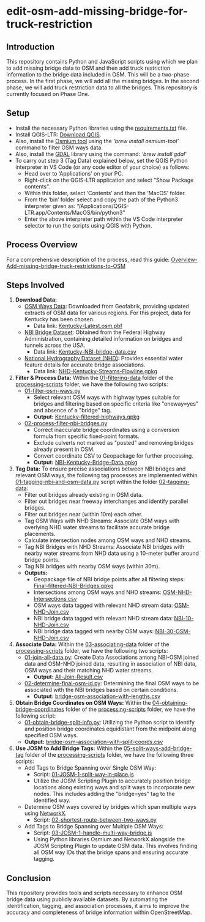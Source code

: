 # edit-osm-add-missing-bridge-for-truck-restriction
## Introduction
This repository contains Python and JavaScript scripts using which we plan to add missing bridge data to OSM and then add truck restriction information to the bridge data included in OSM. This will be a two-phase process. In the first phase, we will add all the missing bridges. In the second phase, we will add truck restriction data to all the bridges. This repository is currently focused on Phase One.
## Setup
- Install the necessary Python libraries using the [requirements.txt](requirements.txt) file.
- Install QGIS-LTR: [Download QGIS](https://qgis.org/en/site/forusers/download.html).
- Also, install the [Osmium tool](https://osmcode.org/osmium-tool/) using the *‘brew install osmium-tool’* command to filter OSM ways data. 
- Also, install the [GDAL](https://gdal.org/index.html) library using the command: *'brew install gdal'*
- To carry out step 3 (Tag Data) explained below, set the QGIS Python interpreter in VS Code (or any code editor of your choice) as follows:
   - Head over to ‘Applications’ on your PC.
   - Right-click on the QGIS-LTR application and select “Show Package contents”.
   - Within this folder, select ‘Contents’ and then the ‘MacOS’ folder.
   - From the ‘bin’ folder select and copy the path of the Python3 interpreter given as: “/Applications/QGIS-LTR.app/Contents/MacOS/bin/python3”
   - Enter the above interpreter path within the VS Code interpreter selector to run the scripts using QGIS with Python.
## Process Overview
For a comprehensive description of the process, read this guide: [Overview-Add-missing-bridge-truck-restrictions-to-OSM](https://docs.google.com/document/d/1wzjOeGgahNM9B8nrBH0wPx1IWY3eTRSTkfMtBGokuJY/edit)
## Steps Involved
1. **Download Data:**
   - [OSM Ways Data](https://www.geofabrik.de/): Downloaded from Geofabrik, providing updated extracts of OSM data for various regions. For this project, data for Kentucky has been chosen.
      - Data link: [Kentucky-Latest.osm.pbf](https://drive.google.com/file/d/1ULNsUvE80Rjv-K_WFoNOFQloJ93xMc9a/view?usp=sharing)
   - [NBI Bridge Dataset](https://infobridge.fhwa.dot.gov/Data/Map): Obtained from the Federal Highway Administration, containing detailed information on bridges and tunnels across the USA.
      - Data link: [Kentucky-NBI-bridge-data.csv](https://drive.google.com/file/d/1rcxtMSZUP29gV0rCgLCI4gSlAgFABLBL/view?usp=sharing)
   - [National Hydrography Dataset (NHD)](https://www.usgs.gov/national-hydrography/national-hydrography-dataset): Provides essential water feature details for accurate bridge associations.
      - Data link: [NHD-Kentucky-Streams-Flowline.gpkg](https://drive.google.com/file/d/11N-fopYkg8mZH4blbwSVs7nw_EFAyDMU/view?usp=sharing)
2. **Filter & Process Data:**
Within the [01-filtering-data](processing-scripts/01-filtering-data) folder of the [processing-scripts](processing-scripts) folder, we have the following two scripts:
   - [01-filter-osm-ways.py](processing-scripts/01-filtering-data/01-filter-osm-ways.py)
     - Select relevant OSM ways with highway types suitable for bridges and filtering based on specific criteria like "oneway=yes" and absence of a "bridge" tag.
     - **Output:** [Kentucky-filtered-highways.gpkg](https://drive.google.com/file/d/1xl8b0A4dSC7WrwQLsjw-6U7CW5ISiM4s/view?usp=sharing)
   - [02-process-filter-nbi-bridges.py](processing-scripts/01-filtering-data/02-process-filter-nbi-bridges.py)
      - Correct inaccurate bridge coordinates using a conversion formula from specific fixed-point formats.
      - Exclude culverts not marked as "posted" and removing bridges already present in OSM. 
      - Convert coordinate CSV to Geopackage for further processing.
      - **Output:** [NBI-Kentucky-Bridge-Data.gpkg](https://drive.google.com/file/d/1PVgKzGopu3J6jpOJ4OpFF0nZw-hFAP2Y/view?usp=sharing)
3. **Tag Data:**
To ensure precise associations between NBI bridges and relevant OSM ways, the following tag processes are implemented within [01-tagging-nbi-and-osm-data.py](processing-scripts/02-tagging-data/01-tagging-nbi-and-osm-data.py) script within the folder [02-tagging-data](processing-scripts/02-tagging-data):
   - Filter out bridges already existing in OSM data.
   - Filter out bridges near freeway interchanges and identify parallel bridges.
   - Filter out bridges near (within 10m) each other.
   - Tag OSM Ways with NHD Streams: Associate OSM ways with overlying NHD water streams to facilitate accurate bridge placements.
   - Calculate intersection nodes among OSM ways and NHD streams.
   - Tag NBI Bridges with NHD Streams: Associate NBI bridges with nearby water streams from NHD data using a 10-meter buffer around bridge points.
   - Tag NBI bridges with nearby OSM ways (within 30m).
   - **Outputs:** 
      - Geopackage file of NBI bridge points after all filtering steps: [Final-filtered-NBI-Bridges.gpkg](https://drive.google.com/file/d/1YSlzzTrMnKffU7q8TOKXs_DMTqT8C3cf/view?usp=sharing)
      - Intersections among OSM ways and NHD streams: [OSM-NHD-Intersections.csv](https://drive.google.com/file/d/1fTMTlegmwHwu3hIDBuEL33p3inEe73AS/view?usp=sharing)
      - OSM ways data tagged with relevant NHD stream data: [OSM-NHD-Join.csv](https://drive.google.com/file/d/1QgDLTbJJaKAWPy8Mjz5bLCLVP24Sogfo/view?usp=sharing)
      - NBI bridge data tagged with relevant NHD stream data: [NBI-10-NHD-Join.csv](https://drive.google.com/file/d/1M6WdfdCEpADa1LqrDq0B_5cpeqKKr25W/view?usp=sharing)
      - NBI bridge data tagged with nearby OSM ways: [NBI-30-OSM-NHD-Join.csv](https://drive.google.com/file/d/1gj4sXTrcncB_gJ23oe2ve5DsT9xT8bfS/view?usp=sharing)
4. **Associate Data:**
Within the [03-associating-data](processing-scripts/03-associating-data) folder of the [processing-scripts](processing-scripts) folder, we have the following two scripts:
   - [01-join-all-data.py](processing-scripts/03-associating-data/01-join-all-data.py): Create Data Associations among NBI-OSM joined data and OSM-NHD joined data, resulting in association of NBI data, OSM ways and their matching NHD water streams.
      - **Output:** [All-Join-Result.csv](https://drive.google.com/file/d/1o7CAlqRHQslFzhcsuiYJZ6e2PXRM2E01/view?usp=sharing)
   - [02-determine-final-osm-id.py](processing-scripts/03-associating-data/02-determine-final-osm-id.py): Determining the final OSM ways to be associated with the NBI bridges based on certain conditions.
      - **Output:** [bridge-osm-association-with-lengths.csv](https://drive.google.com/file/d/1na_ATuIdNXVD3qUJL2-plGpQzAmUV396/view?usp=sharing)
4. **Obtain Bridge Coordinates on OSM Ways:**
Within the [04-obtaining-bridge-coordinates](processing-scripts/04-obtaining-bridge-coordinates) folder of the [processing-scripts](processing-scripts) folder, we have the following script:
   - [01-obtain-bridge-split-info.py](processing-scripts/04-obtaining-bridge-coordinates/01-obtain-bridge-split-info.py): Utilizing the Python script to identify and position bridge coordinates equidistant from the midpoint along specified OSM ways.
   - **Output:** [bridge-osm-association-with-split-coords.csv](https://drive.google.com/file/d/1ezFl-A6DqD4j96rHmvv8XqzbWZWAUHpa/view?usp=sharing)
5. **Use JOSM to Add Bridge Tags:**
Within the [05-split-ways-add-bridge-tag](processing-scripts/05-split-ways-add-bridge-tag) folder of the [processing-scripts](processing-scripts) folder, we have the following three scripts:
   - Add Tags to Bridge Spanning over Single OSM Way:
     - Script: [01-JOSM-1-split-way-in-place.js](processing-scripts/05-split-ways-add-bridge-tag/01-JOSM-1-split-way-in-place.js)
     - Utilize the JOSM Scripting Plugin to accurately position bridge locations along existing ways and split ways to incorporate new nodes. This includes adding the "bridge=yes" tag to the identified way.
   - Determine OSM ways covered by bridges which span multiple ways using [NetworkX](https://networkx.org/).
     - Script: [02-shortest-route-between-two-ways.py](processing-scripts/05-split-ways-add-bridge-tag/02-shortest-route-between-two-ways.py)
   - Add Tags to Bridge Spanning over Multiple OSM Ways:
     - Script: [03-JOSM-1-handle-multi-way-bridge.js](processing-scripts/05-split-ways-add-bridge-tag/03-JOSM-1-handle-multi-way-bridge.js)
     - Using Python libraries Osmium and NetworkX alongside the JOSM Scripting Plugin to update OSM data. This involves finding all OSM way IDs that the bridge spans and ensuring accurate tagging.
## Conclusion
This repository provides tools and scripts necessary to enhance OSM bridge data using publicly available datasets. By automating the identification, tagging, and association processes, it aims to improve the accuracy and completeness of bridge information within OpenStreetMap.
